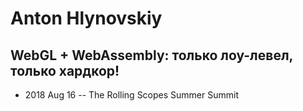 # Anton Hlynovskiy

## WebGL + WebAssembly: только лоу-левел, только хардкор!
- 2018 Aug 16 -- The Rolling Scopes Summer Summit    
